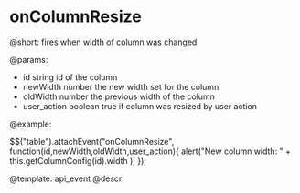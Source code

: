 onColumnResize
=============


@short: fires when width of column was changed
	

@params:
- id				string			id of the column
- newWidth			number			the new width set for the column
- oldWidth			number			the previous width of the column
- user_action		boolean			true if column was resized by user action

@example:

$$("table").attachEvent("onColumnResize", function(id,newWidth,oldWidth,user_action){
	alert("New column width: " + this.getColumnConfig(id).width );
});


@template:	api_event
@descr:


